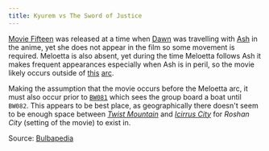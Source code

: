 ```yaml
---
title: Kyurem vs The Sword of Justice
---
```

[Movie Fifteen][M15] was released at a time when [Dawn][BW085] was travelling
with [Ash][BW093] in the anime, yet she does not appear in the film so some
movement is required. Meloetta is also absent, yet during the time Meloetta
follows Ash it makes frequent appearances especially when Ash is in peril, so
the movie likely occurs outside of [this][BW082] [arc][BW097].

Making the assumption that the movie occurs before the Meloetta arc, it must
also occur prior to [`BW081`][BW081] which sees the group board a boat until
`BW082`. This appears to be best place, as geographically there doesn't seem to
be enough space between [_Twist Mountain_][BW076] and [_Icirrus City_][BW079]
for _Roshan City_ (setting of the movie) to exist in.

Source: [Bulbapedia][source]

[source]: http://bulbapedia.bulbagarden.net/wiki/Timeline_of_events_in_the_anime#Unova
[BW076]: http://bulbapedia.bulbagarden.net/wiki/BW076
[BW079]: http://bulbapedia.bulbagarden.net/wiki/BW079
[BW081]: http://bulbapedia.bulbagarden.net/wiki/BW081
[BW082]: http://bulbapedia.bulbagarden.net/wiki/BW082
[BW085]: http://bulbapedia.bulbagarden.net/wiki/BW085
[BW093]: http://bulbapedia.bulbagarden.net/wiki/BW093
[BW097]: http://bulbapedia.bulbagarden.net/wiki/BW097
[M15]: http://bulbapedia.bulbagarden.net/wiki/M15
